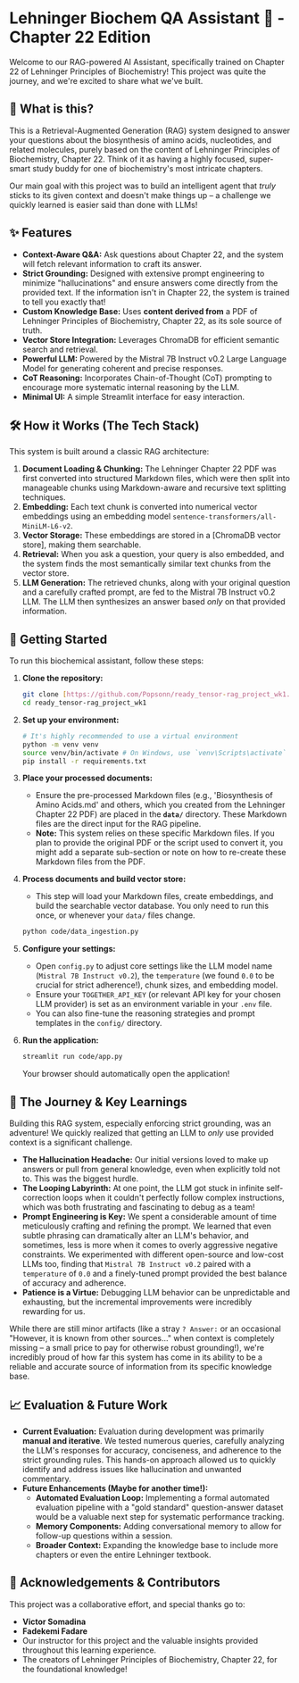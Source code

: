 # Lehninger Biochem QA Assistant 🧬 - Chapter 22 Edition

Welcome to our RAG-powered AI Assistant, specifically trained on Chapter 22 of Lehninger Principles of Biochemistry! This project was quite the journey, and we're excited to share what we've built.

## 🌟 What is this?

This is a Retrieval-Augmented Generation (RAG) system designed to answer your questions about the biosynthesis of amino acids, nucleotides, and related molecules, purely based on the content of Lehninger Principles of Biochemistry, Chapter 22. Think of it as having a highly focused, super-smart study buddy for one of biochemistry's most intricate chapters.

Our main goal with this project was to build an intelligent agent that *truly* sticks to its given context and doesn't make things up – a challenge we quickly learned is easier said than done with LLMs!

## ✨ Features

* **Context-Aware Q&A:** Ask questions about Chapter 22, and the system will fetch relevant information to craft its answer.
* **Strict Grounding:** Designed with extensive prompt engineering to minimize "hallucinations" and ensure answers come directly from the provided text. If the information isn't in Chapter 22, the system is trained to tell you exactly that!
* **Custom Knowledge Base:** Uses **content derived from** a PDF of Lehninger Principles of Biochemistry, Chapter 22, as its sole source of truth.
* **Vector Store Integration:** Leverages ChromaDB for efficient semantic search and retrieval.
* **Powerful LLM:** Powered by the Mistral 7B Instruct v0.2 Large Language Model for generating coherent and precise responses.
* **CoT Reasoning:** Incorporates Chain-of-Thought (CoT) prompting to encourage more systematic internal reasoning by the LLM.
* **Minimal UI:** A simple Streamlit interface for easy interaction.

## 🛠️ How it Works (The Tech Stack)

This system is built around a classic RAG architecture:

1.  **Document Loading & Chunking:** The Lehninger Chapter 22 PDF was first converted into structured Markdown files, which were then split into manageable chunks using Markdown-aware and recursive text splitting techniques.
2.  **Embedding:** Each text chunk is converted into numerical vector embeddings using an embedding model `sentence-transformers/all-MiniLM-L6-v2`.
3.  **Vector Storage:** These embeddings are stored in a [ChromaDB vector store], making them searchable.
4.  **Retrieval:** When you ask a question, your query is also embedded, and the system finds the most semantically similar text chunks from the vector store.
5.  **LLM Generation:** The retrieved chunks, along with your original question and a carefully crafted prompt, are fed to the Mistral 7B Instruct v0.2 LLM. The LLM then synthesizes an answer based *only* on that provided information.

## 🚀 Getting Started

To run this biochemical assistant, follow these steps:

1.  **Clone the repository:**
    ```bash
    git clone [https://github.com/Popsonn/ready_tensor-rag_project_wk1.git](https://github.com/Popsonn/ready_tensor-rag_project_wk1.git)
    cd ready_tensor-rag_project_wk1
    ```
2.  **Set up your environment:**
    ```bash
    # It's highly recommended to use a virtual environment
    python -m venv venv
    source venv/bin/activate # On Windows, use `venv\Scripts\activate`
    pip install -r requirements.txt
    ```
3.  **Place your processed documents:**
    * Ensure the pre-processed Markdown files (e.g., 'Biosynthesis of Amino Acids.md' and others, which you created from the Lehninger Chapter 22 PDF) are placed in the **`data/`** directory. These Markdown files are the direct input for the RAG pipeline.
    * **Note:** This system relies on these specific Markdown files. If you plan to provide the original PDF or the script used to convert it, you might add a separate sub-section or note on how to re-create these Markdown files from the PDF.

4.  **Process documents and build vector store:**
    * This step will load your Markdown files, create embeddings, and build the searchable vector database. You only need to run this once, or whenever your `data/` files change.
    ```bash
    python code/data_ingestion.py
    ```

5.  **Configure your settings:**
    * Open `config.py` to adjust core settings like the LLM model name (`Mistral 7B Instruct v0.2`), the `temperature` (we found `0.0` to be crucial for strict adherence!), chunk sizes, and embedding model.
    * Ensure your `TOGETHER_API_KEY` (or relevant API key for your chosen LLM provider) is set as an environment variable in your `.env` file.
    * You can also fine-tune the reasoning strategies and prompt templates in the `config/` directory.

6.  **Run the application:**
    ```bash
    streamlit run code/app.py
    ```
    Your browser should automatically open the application!

## 🤯 The Journey & Key Learnings

Building this RAG system, especially enforcing strict grounding, was an adventure! We quickly realized that getting an LLM to *only* use provided context is a significant challenge.

* **The Hallucination Headache:** Our initial versions loved to make up answers or pull from general knowledge, even when explicitly told not to. This was the biggest hurdle.
* **The Looping Labyrinth:** At one point, the LLM got stuck in infinite self-correction loops when it couldn't perfectly follow complex instructions, which was both frustrating and fascinating to debug as a team!
* **Prompt Engineering is Key:** We spent a considerable amount of time meticulously crafting and refining the prompt. We learned that even subtle phrasing can dramatically alter an LLM's behavior, and sometimes, less is more when it comes to overly aggressive negative constraints. We experimented with different open-source and low-cost LLMs too, finding that `Mistral 7B Instruct v0.2` paired with a `temperature` of `0.0` and a finely-tuned prompt provided the best balance of accuracy and adherence.
* **Patience is a Virtue:** Debugging LLM behavior can be unpredictable and exhausting, but the incremental improvements were incredibly rewarding for us.

While there are still minor artifacts (like a stray `? Answer:` or an occasional "However, it is known from other sources..." when context is completely missing – a small price to pay for otherwise robust grounding!), we're incredibly proud of how far this system has come in its ability to be a reliable and accurate source of information from its specific knowledge base.

## 📈 Evaluation & Future Work

* **Current Evaluation:** Evaluation during development was primarily **manual and iterative**. We tested numerous queries, carefully analyzing the LLM's responses for accuracy, conciseness, and adherence to the strict grounding rules. This hands-on approach allowed us to quickly identify and address issues like hallucination and unwanted commentary.
* **Future Enhancements (Maybe for another time!):**
    * **Automated Evaluation Loop:** Implementing a formal automated evaluation pipeline with a "gold standard" question-answer dataset would be a valuable next step for systematic performance tracking.
    * **Memory Components:** Adding conversational memory to allow for follow-up questions within a session.
    * **Broader Context:** Expanding the knowledge base to include more chapters or even the entire Lehninger textbook.

## 🙏 Acknowledgements & Contributors

This project was a collaborative effort, and special thanks go to:

* **Victor Somadina**
* **Fadekemi Fadare**
* Our instructor for this project and the valuable insights provided throughout this learning experience.
* The creators of Lehninger Principles of Biochemistry, Chapter 22, for the foundational knowledge!
